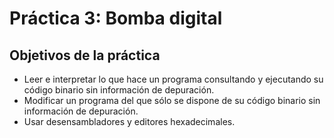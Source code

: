 # Práctica 3: Bomba digital

## Objetivos de la práctica

*	Leer e interpretar lo que hace un programa consultando y ejecutando su código binario sin información de depuración.
*	Modificar un programa del que sólo se dispone de su código binario sin información de depuración.
* Usar desensambladores y editores hexadecimales.
